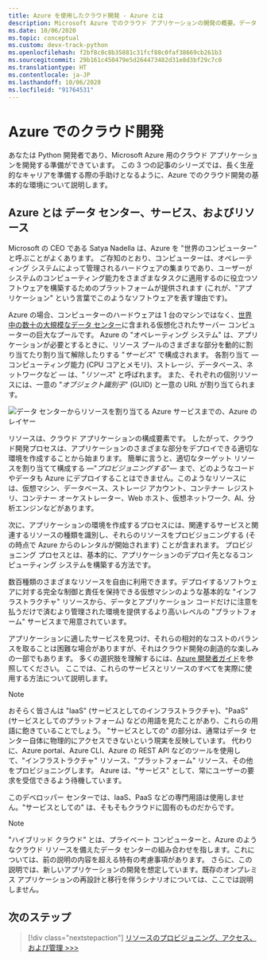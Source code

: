 ```yaml
---
title: Azure を使用したクラウド開発 - Azure とは
description: Microsoft Azure でのクラウド アプリケーションの開発の概要。データ センター、サービス、リソースの関係から始めます。
ms.date: 10/06/2020
ms.topic: conceptual
ms.custom: devx-track-python
ms.openlocfilehash: f2bf8c0c8b35881c31fcf88c0faf38669cb261b3
ms.sourcegitcommit: 29b161c450479e5d264473482d31e8d3bf29c7c0
ms.translationtype: HT
ms.contentlocale: ja-JP
ms.lasthandoff: 10/06/2020
ms.locfileid: "91764531"
---
```

# <a name="cloud-development-on-azure"></a>Azure でのクラウド開発

あなたは Python 開発者であり、Microsoft Azure 用のクラウド アプリケーションを開発する準備ができています。 この 3 つの記事のシリーズでは、長く生産的なキャリアを準備する際の手助けとなるように、Azure でのクラウド開発の基本的な環境について説明します。

## <a name="what-is-azure-data-centers-services-and-resources"></a>Azure とは データ センター、サービス、およびリソース

Microsoft の CEO である Satya Nadella は、Azure を "世界のコンピューター" と呼ぶことがよくあります。 ご存知のとおり、コンピューターは、オペレーティング システムによって管理されるハードウェアの集まりであり、ユーザーがシステムのコンピューティング能力をさまざまなタスクに適用するのに役立つソフトウェアを構築するためのプラットフォームが提供されます (これが、"アプリケーション" という言葉でこのようなソフトウェアを表す理由です)。

Azure の場合、コンピューターのハードウェアは 1 台のマシンではなく、[世界中の数十の大規模なデータ センター](https://azure.microsoft.com/global-infrastructure/regions/)に含まれる仮想化されたサーバー コンピューターの巨大なプールです。 Azure の "オペレーティング システム" は、アプリケーションが必要とするときに、リソース プールのさまざまな部分を動的に割り当てたり割り当て解除したりする "*サービス*" で構成されます。 各割り当て &mdash; コンピューティング能力 (CPU コアとメモリ)、ストレージ、データベース、ネットワークなど &mdash; は、"*リソース*" と呼ばれます。 また、それぞれの個別リソースには、一意の "*オブジェクト識別子*" (GUID) と一意の URL が割り当てられます。

![データ センターからリソースを割り当てる Azure サービスまでの、Azure のレイヤー](media/cloud-development/azure-layers.png)

リソースは、クラウド アプリケーションの構成要素です。 したがって、クラウド開発プロセスは、アプリケーションのさまざまな部分をデプロイできる適切な環境を作成することから始まります。 簡単に言うと、適切なターゲット リソースを割り当てて構成する &mdash;"*プロビジョニングする*"&mdash; まで、どのようなコードやデータも Azure にデプロイすることはできません。このようなリソースには、仮想マシン、データベース、ストレージ アカウント、コンテナー レジストリ、コンテナー オーケストレーター、Web ホスト、仮想ネットワーク、AI、分析エンジンなどがあります。

次に、アプリケーションの環境を作成するプロセスには、関連するサービスと関連するリソースの種類を識別し、それらのリソースをプロビジョニングする (その時点で Azure からのレンタルが開始されます) ことが含まれます。 プロビジョニング プロセスとは、基本的に、アプリケーションのデプロイ先となるコンピューティング システムを構築する方法です。

数百種類のさまざまなリソースを自由に利用できます。デプロイするソフトウェアに対する完全な制御と責任を保持できる仮想マシンのような基本的な "インフラストラクチャ" リソースから、データとアプリケーション コードだけに注意を払うだけで済むより管理された環境を提供するより高いレベルの "プラットフォーム" サービスまで用意されています。

アプリケーションに適したサービスを見つけ、それらの相対的なコストのバランスを取ることは困難な場合がありますが、それはクラウド開発の創造的な楽しみの一部でもあります。 多くの選択肢を理解するには、[Azure 開発者ガイド](/azure/guides/developer/azure-developer-guide)を参照してください。 ここでは、これらのサービスとリソースのすべてを実際に使用する方法について説明します。

> [!NOTE]
> おそらく皆さんは "IaaS" (サービスとしてのインフラストラクチャ)、"PaaS" (サービスとしてのプラットフォーム) などの用語を見たことがあり、これらの用語に飽きていることでしょう。 "サービスとしての" の部分は、通常はデータ センター自体に物理的にアクセスできないという現実を反映しています。 代わりに、Azure portal、Azure CLI、Azure の REST API などのツールを使用して、"インフラストラクチャ" リソース、"プラットフォーム" リソース、その他をプロビジョニングします。 Azure は、"サービス" として、常にユーザーの要求を受信できるよう待機しています。
>
> このデベロッパー センターでは、IaaS、PaaS などの専門用語は使用しません。"サービスとしての" は、そもそもクラウドに固有のものだからです。

> [!NOTE]
> "ハイブリッド クラウド" とは、プライベート コンピューターと、Azure のようなクラウド リソースを備えたデータ センターの組み合わせを指します。これについては、前の説明の内容を超える特有の考慮事項があります。 さらに、この説明では、新しいアプリケーションの開発を想定しています。既存のオンプレミス アプリケーションの再設計と移行を伴うシナリオについては、ここでは説明しません。

## <a name="next-step"></a>次のステップ

> [!div class="nextstepaction"]
> [リソースのプロビジョニング、アクセス、および管理 >>>](cloud-development-provisioning.md)
